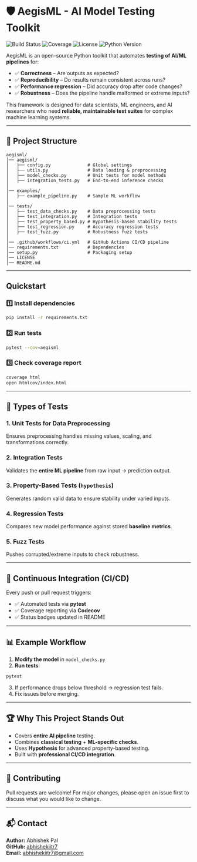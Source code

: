 # 🛡️ AegisML - AI Model Testing Toolkit

![Build Status](https://github.com/abhishekiitr7/aegisml/actions/workflows/ci.yml/badge.svg)
![Coverage](https://codecov.io/gh/abhishekiitr7/aegisml/branch/main/graph/badge.svg)
![License](https://img.shields.io/github/license/abhishekiitr7/aegisml)
![Python Version](https://img.shields.io/badge/python-3.10+-blue.svg)

AegisML is an open-source Python toolkit that automates **testing of AI/ML pipelines** for:
- ✅ **Correctness** – Are outputs as expected?
- ✅ **Reproducibility** – Do results remain consistent across runs?
- ✅ **Performance regression** – Did accuracy drop after code changes?
- ✅ **Robustness** – Does the pipeline handle malformed or extreme inputs?

This framework is designed for data scientists, ML engineers, and AI researchers who need **reliable, maintainable test suites** for complex machine learning systems.

---

## 📂 Project Structure

```
aegisml/
│── aegisml/
│   ├── config.py              # Global settings
│   ├── utils.py               # Data loading & preprocessing
│   ├── model_checks.py        # Unit tests for model methods
│   ├── integration_tests.py   # End-to-end inference checks
│
│── examples/
│   ├── example_pipeline.py    # Sample ML workflow
│
│── tests/
│   ├── test_data_checks.py    # Data preprocessing tests
│   ├── test_integration.py    # Integration tests
│   ├── test_property_based.py # Hypothesis-based stability tests
│   ├── test_regression.py     # Accuracy regression tests
│   ├── test_fuzz.py           # Robustness fuzz tests
│
│── .github/workflows/ci.yml   # GitHub Actions CI/CD pipeline
│── requirements.txt           # Dependencies
│── setup.py                   # Packaging setup
│── LICENSE
│── README.md
```

---

## Quickstart

### 1️⃣ Install dependencies
```bash
pip install -r requirements.txt
```

### 2️⃣ Run tests
```bash
pytest --cov=aegisml
```

### 3️⃣ Check coverage report
```bash
coverage html
open htmlcov/index.html
```

---

## 🧪 Types of Tests

### **1. Unit Tests for Data Preprocessing**
Ensures preprocessing handles missing values, scaling, and transformations correctly.

### **2. Integration Tests**
Validates the **entire ML pipeline** from raw input → prediction output.

### **3. Property-Based Tests** (`hypothesis`)
Generates random valid data to ensure stability under varied inputs.

### **4. Regression Tests**
Compares new model performance against stored **baseline metrics**.

### **5. Fuzz Tests**
Pushes corrupted/extreme inputs to check robustness.

---

## 🔄 Continuous Integration (CI/CD)
Every push or pull request triggers:
- ✅ Automated tests via **pytest**
- ✅ Coverage reporting via **Codecov**
- ✅ Status badges updated in README

---

## 📊 Example Workflow

1. **Modify the model** in `model_checks.py`
2. **Run tests**:
```bash
pytest
```
3. If performance drops below threshold → regression test fails.
4. Fix issues before merging.

---

## 🏆 Why This Project Stands Out
- Covers **entire AI pipeline** testing.
- Combines **classical testing** + **ML-specific checks**.
- Uses **Hypothesis** for advanced property-based testing.
- Built with **professional CI/CD integration**.

---

## 🤝 Contributing
Pull requests are welcome! For major changes, please open an issue first to discuss what you would like to change.

---

## 📬 Contact
**Author:** Abhishek Pal  
**GitHub:** [abhishekiitr7](https://github.com/abhishekiitr7)  
**Email:** abhishekiitr7@gmail.com

